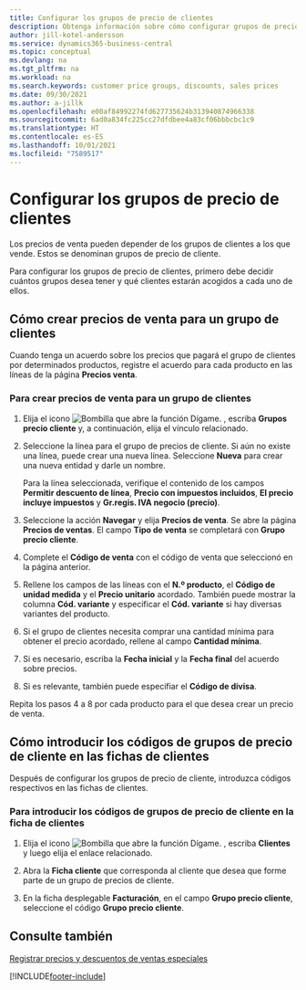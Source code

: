 ```yaml
---
title: Configurar los grupos de precio de clientes
description: Obtenga información sobre cómo configurar grupos de precios para clientes y crear precios de venta para esos grupos.
author: jill-kotel-andersson
ms.service: dynamics365-business-central
ms.topic: conceptual
ms.devlang: na
ms.tgt_pltfrm: na
ms.workload: na
ms.search.keywords: customer price groups, discounts, sales prices
ms.date: 09/30/2021
ms.author: a-jillk
ms.openlocfilehash: e00af84992274fd627735624b313940874966338
ms.sourcegitcommit: 6ad0a834fc225cc27dfdbee4a83cf06bbbcbc1c9
ms.translationtype: HT
ms.contentlocale: es-ES
ms.lasthandoff: 10/01/2021
ms.locfileid: "7589517"
---
```

# <a name="set-up-customer-price-groups"></a>Configurar los grupos de precio de clientes
  
Los precios de venta pueden depender de los grupos de clientes a los que vende. Estos se denominan grupos de precio de cliente.

Para configurar los grupos de precio de clientes, primero debe decidir cuántos grupos desea tener y qué clientes estarán acogidos a cada uno de ellos.  

## <a name="how-to-create-sales-prices-for-a-group-of-customers"></a>Cómo crear precios de venta para un grupo de clientes  

Cuando tenga un acuerdo sobre los precios que pagará el grupo de clientes por determinados productos, registre el acuerdo para cada producto en las líneas de la página **Precios venta**.

### <a name="to-create-sales-prices-for-a-group-of-customers"></a>Para crear precios de venta para un grupo de clientes

1. Elija el icono ![Bombilla que abre la función Dígame.](media/ui-search/search_small.png "Dígame qué desea hacer") , escriba **Grupos precio cliente** y, a continuación, elija el vínculo relacionado.  

2. Seleccione la línea para el grupo de precios de cliente. Si aún no existe una línea, puede crear una nueva línea. Seleccione **Nueva** para crear una nueva entidad y darle un nombre.  
    
    Para la línea seleccionada, verifique el contenido de los campos **Permitir descuento de línea**, **Precio con impuestos incluidos**, **El precio incluye impuestos** y **Gr.regis. IVA negocio (precio)**. 
  
3. Seleccione la acción **Navegar** y elija **Precios de venta**. Se abre la página **Precios de ventas**. El campo **Tipo de venta** se completará con **Grupo precio cliente**.  
  
4. Complete el **Código de venta** con el código de venta que seleccionó en la página anterior.  
  
5. Rellene los campos de las líneas con el **N.º producto**, el **Código de unidad medida** y el **Precio unitario** acordado. También puede mostrar la columna **Cód. variante** y especificar el **Cód. variante** si hay diversas variantes del producto.  
  
6. Si el grupo de clientes necesita comprar una cantidad mínima para obtener el precio acordado, rellene al campo **Cantidad mínima**.  

7. Si es necesario, escriba la **Fecha inicial** y la **Fecha final** del acuerdo sobre precios.  
  
8. Si es relevante, también puede especifiar el **Código de divisa**.

Repita los pasos 4 a 8 por cada producto para el que desea crear un precio de venta.

## <a name="how-to-enter-customer-price-group-codes-on-customer-cards"></a>Cómo introducir los códigos de grupos de precio de cliente en las fichas de clientes  

Después de configurar los grupos de precio de cliente, introduzca códigos respectivos en las fichas de clientes.

### <a name="to-enter-customer-price-group-codes-on-a-customer-card"></a>Para introducir los códigos de grupos de precio de cliente en la ficha de clientes  

1. Elija el icono ![Bombilla que abre la función Dígame.](media/ui-search/search_small.png "Dígame qué desea hacer") , escriba **Clientes** y luego elija el enlace relacionado.  

2. Abra la **Ficha cliente** que corresponda al cliente que desea que forme parte de un grupo de precios de cliente.  

3. En la ficha desplegable **Facturación**, en el campo **Grupo precio cliente**, seleccione el código **Grupo precio cliente**.  


## <a name="see-also"></a>Consulte también

[Registrar precios y descuentos de ventas especiales](sales-how-record-sales-price-discount-payment-agreements.md)  

[!INCLUDE[footer-include](includes/footer-banner.md)]
